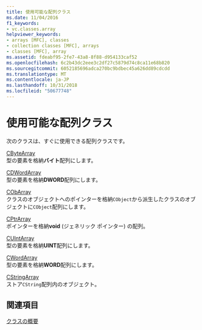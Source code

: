 ```yaml
---
title: 使用可能な配列クラス
ms.date: 11/04/2016
f1_keywords:
- vc.classes.array
helpviewer_keywords:
- arrays [MFC], classes
- collection classes [MFC], arrays
- classes [MFC], array
ms.assetid: fdeabf95-2fe7-43a8-8f88-d954133caf52
ms.openlocfilehash: 6c2b43dc2eee3c2df27c5879d74c8ca11e68b820
ms.sourcegitcommit: 6052185696adca270bc9bdbec45a626dd89cdcdd
ms.translationtype: MT
ms.contentlocale: ja-JP
ms.lasthandoff: 10/31/2018
ms.locfileid: "50677748"
---
```

# <a name="ready-to-use-array-classes"></a>使用可能な配列クラス

次のクラスは、すぐに使用できる配列クラスです。

[CByteArray](../mfc/reference/cbytearray-class.md)<br/>
型の要素を格納**バイト**配列にします。

[CDWordArray](../mfc/reference/cdwordarray-class.md)<br/>
型の要素を格納**DWORD**配列にします。

[CObArray](../mfc/reference/cobarray-class.md)<br/>
クラスのオブジェクトへのポインターを格納`CObject`から派生したクラスのオブジェクトに`CObject`配列にします。

[CPtrArray](../mfc/reference/cptrarray-class.md)<br/>
ポインターを格納**void** (ジェネリック ポインター) の配列。

[CUIntArray](../mfc/reference/cuintarray-class.md)<br/>
型の要素を格納**UINT**配列にします。

[CWordArray](../mfc/reference/cwordarray-class.md)<br/>
型の要素を格納**WORD**配列にします。

[CStringArray](../mfc/reference/cstringarray-class.md)<br/>
ストア`CString`配列内のオブジェクト。

## <a name="see-also"></a>関連項目

[クラスの概要](../mfc/class-library-overview.md)

